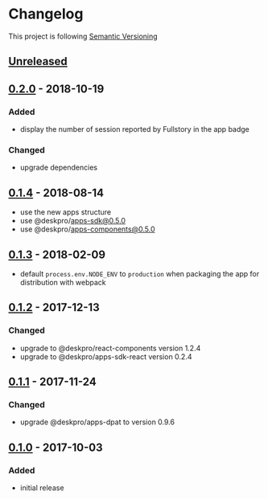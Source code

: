 # Changelog

This project is following [Semantic Versioning](http://semver.org)

## [Unreleased][]

## [0.2.0][] - 2018-10-19

### Added

 - display the number of session reported by Fullstory in the app badge

### Changed

 - upgrade dependencies
 

## [0.1.4][] - 2018-08-14

 - use the new apps structure
 - use @deskpro/apps-sdk@0.5.0
 - use @deskpro/apps-components@0.5.0

## [0.1.3][] - 2018-02-09

 - default `process.env.NODE_ENV` to `production` when packaging the app for distribution with webpack  

## [0.1.2][] - 2017-12-13

### Changed  

 - upgrade to @deskpro/react-components version 1.2.4
 - upgrade to @deskpro/apps-sdk-react version 0.2.4

## [0.1.1][] - 2017-11-24

### Changed

- upgrade @deskpro/apps-dpat to version 0.9.6

## [0.1.0][] - 2017-10-03

### Added

 - initial release
 
[Unreleased]: https://github.com/DeskproApps/fullstory/compare/v0.2.0...HEAD
[0.2.0]: https://github.com/DeskproApps/fullstory/compare/v0.1.4...v0.2.0
[0.1.4]: https://github.com/DeskproApps/fullstory/compare/v0.1.3...v0.1.4
[0.1.3]: https://github.com/DeskproApps/fullstory/compare/v0.1.2...v0.1.3
[0.1.2]: https://github.com/DeskproApps/fullstory/compare/v0.1.1...v0.1.2
[0.1.1]: https://github.com/DeskproApps/fullstory/compare/v0.1.0...v0.1.1
[0.1.0]: https://github.com/DeskproApps/fullstory/compare/master...v0.1.0
